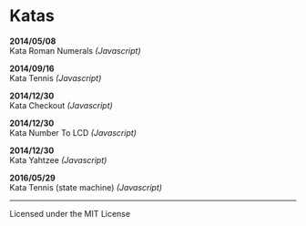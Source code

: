 # Katas

__2014/05/08__  
Kata Roman Numerals _(Javascript)_

__2014/09/16__  
Kata Tennis _(Javascript)_

__2014/12/30__  
Kata Checkout _(Javascript)_

__2014/12/30__  
Kata Number To LCD _(Javascript)_

__2014/12/30__  
Kata Yahtzee _(Javascript)_

__2016/05/29__  
Kata Tennis (state machine) _(Javascript)_

---
Licensed under the MIT License
